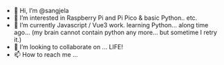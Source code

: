 - 👋 Hi, I’m @sangjela
- 👀 I’m interested in Raspberry Pi and Pi Pico & basic Python.. etc.
- 🌱 I’m currently Javascript / Vue3 work. learning Python... along time ago... (my brain cannot contain python any more... but sometime I retry it.)
- 💞️ I’m looking to collaborate on ... LIFE!
- 📫 How to reach me ...

<!---
sangjela/sangjela is a ✨ special ✨ repository because its `README.md` (this file) appears on your GitHub profile.
You can click the Preview link to take a look at your changes.
--->

